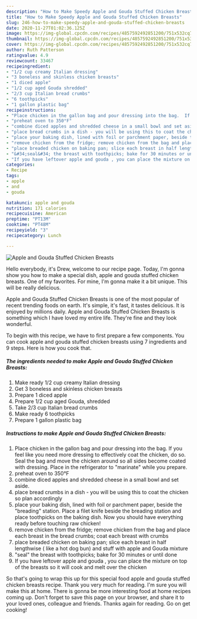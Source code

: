 ```yaml
---
description: "How to Make Speedy Apple and Gouda Stuffed Chicken Breasts"
title: "How to Make Speedy Apple and Gouda Stuffed Chicken Breasts"
slug: 246-how-to-make-speedy-apple-and-gouda-stuffed-chicken-breasts
date: 2020-11-27T01:02:36.125Z
image: https://img-global.cpcdn.com/recipes/4857592492851200/751x532cq70/apple-and-gouda-stuffed-chicken-breasts-recipe-main-photo.jpg
thumbnail: https://img-global.cpcdn.com/recipes/4857592492851200/751x532cq70/apple-and-gouda-stuffed-chicken-breasts-recipe-main-photo.jpg
cover: https://img-global.cpcdn.com/recipes/4857592492851200/751x532cq70/apple-and-gouda-stuffed-chicken-breasts-recipe-main-photo.jpg
author: Ruth Patterson
ratingvalue: 4.9
reviewcount: 33467
recipeingredient:
- "1/2 cup creamy Italian dressing"
- "3 boneless and skinless chicken breasts"
- "1 diced apple"
- "1/2 cup aged Gouda shredded"
- "2/3 cup Italian bread crumbs"
- "6 toothpicks"
- "1 gallon plastic bag"
recipeinstructions:
- "Place chicken in the gallon bag and pour dressing into the bag.  If you feel like you need more dressing to effectively coat the chicken, do so.  Seal the bag and move the chicken around so all sides become coated with dressing.  Place in the refrigerator to &#34;marinate&#34; while you prepare."
- "preheat oven to 350°F"
- "combine diced apples and shredded cheese in a small bowl and set aside."
- "place bread crumbs in a dish - you will be using this to coat the chicken so plan accordingly"
- "place your baking dish, lined with foil or parchment paper, beside the &#34;breading&#34; station.  Place a filet knife beside the breading station and place toothpicks on the baking dish.  Now you should have everything ready before touching raw chicken!"
- "remove chicken from the fridge; remove chicken from the bag and place each breast in the bread crumbs; coat each breast with crumbs"
- "place breaded chicken on baking pan; slice each breast in half lengthwise ( like a hot dog bun) and stuff with apple and Gouda mixture"
- "&#34;seal&#34; the breast with toothpicks; bake for 30 minutes or until done"
- "If you have leftover apple and gouda , you can place the mixture on top of the breasts so it will cook and melt over the chicken"
categories:
- Recipe
tags:
- apple
- and
- gouda

katakunci: apple and gouda 
nutrition: 171 calories
recipecuisine: American
preptime: "PT13M"
cooktime: "PT48M"
recipeyield: "3"
recipecategory: Lunch

---
```



![Apple and Gouda Stuffed Chicken Breasts](https://img-global.cpcdn.com/recipes/4857592492851200/751x532cq70/apple-and-gouda-stuffed-chicken-breasts-recipe-main-photo.jpg)

Hello everybody, it's Drew, welcome to our recipe page. Today, I'm gonna show you how to make a special dish, apple and gouda stuffed chicken breasts. One of my favorites. For mine, I'm gonna make it a bit unique. This will be really delicious.



Apple and Gouda Stuffed Chicken Breasts is one of the most popular of recent trending foods on earth. It's simple, it's fast, it tastes delicious. It is enjoyed by millions daily. Apple and Gouda Stuffed Chicken Breasts is something which I have loved my entire life. They're fine and they look wonderful.


To begin with this recipe, we have to first prepare a few components. You can cook apple and gouda stuffed chicken breasts using 7 ingredients and 9 steps. Here is how you cook that.

<!--inarticleads1-->

##### The ingredients needed to make Apple and Gouda Stuffed Chicken Breasts:

1. Make ready 1/2 cup creamy Italian dressing
1. Get 3 boneless and skinless chicken breasts
1. Prepare 1 diced apple
1. Prepare 1/2 cup aged Gouda, shredded
1. Take 2/3 cup Italian bread crumbs
1. Make ready 6 toothpicks
1. Prepare 1 gallon plastic bag




<!--inarticleads2-->

##### Instructions to make Apple and Gouda Stuffed Chicken Breasts:

1. Place chicken in the gallon bag and pour dressing into the bag.  If you feel like you need more dressing to effectively coat the chicken, do so.  Seal the bag and move the chicken around so all sides become coated with dressing.  Place in the refrigerator to &#34;marinate&#34; while you prepare.
1. preheat oven to 350°F
1. combine diced apples and shredded cheese in a small bowl and set aside.
1. place bread crumbs in a dish - you will be using this to coat the chicken so plan accordingly
1. place your baking dish, lined with foil or parchment paper, beside the &#34;breading&#34; station.  Place a filet knife beside the breading station and place toothpicks on the baking dish.  Now you should have everything ready before touching raw chicken!
1. remove chicken from the fridge; remove chicken from the bag and place each breast in the bread crumbs; coat each breast with crumbs
1. place breaded chicken on baking pan; slice each breast in half lengthwise ( like a hot dog bun) and stuff with apple and Gouda mixture
1. &#34;seal&#34; the breast with toothpicks; bake for 30 minutes or until done
1. If you have leftover apple and gouda , you can place the mixture on top of the breasts so it will cook and melt over the chicken




So that's going to wrap this up for this special food apple and gouda stuffed chicken breasts recipe. Thank you very much for reading. I'm sure you will make this at home. There is gonna be more interesting food at home recipes coming up. Don't forget to save this page on your browser, and share it to your loved ones, colleague and friends. Thanks again for reading. Go on get cooking!
